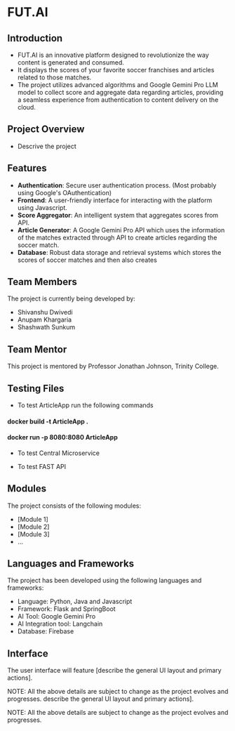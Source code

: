 # FUT.AI

## Introduction
- FUT.AI is an innovative platform designed to revolutionize the way content is generated and consumed. 
- It displays the scores of your favorite soccer franchises and articles related to those matches.
- The project utilizes advanced algorithms and Google Gemini Pro LLM model to collect score and aggregate data regarding articles, providing a seamless experience from authentication to content delivery on the cloud. 

## Project Overview
- Descrive the project

## Features
- **Authentication**: Secure user authentication process. (Most probably using Google's OAuthentication)
- **Frontend**: A user-friendly interface for interacting with the platform using Javascript.
- **Score Aggregator**: An intelligent system that aggregates scores from API.
- **Article Generator**: A Google Gemini Pro API which uses the information of the matches extracted through API to create articles regarding the soccer match.
- **Database**: Robust data storage and retrieval systems which stores the scores of soccer matches and then also creates 

## Team Members

The project is currently being developed by:

- Shivanshu Dwivedi
- Anupam Khargaria
- Shashwath Sunkum
  
## Team Mentor
This project is mentored by Professor Jonathan Johnson, Trinity College.

## Testing Files

- To test ArticleApp run the following commands

####     docker build -t ArticleApp . 
####     docker run -p 8080:8080 ArticleApp

- To test Central Microservice

- To test FAST API
  
## Modules

The project consists of the following modules:
- [Module 1]
- [Module 2]
- [Module 3]
- ...

## Languages and Frameworks

The project has been developed using the following languages and frameworks:
- Language: Python, Java and Javascript
- Framework: Flask and SpringBoot
- AI Tool: Google Gemini Pro
- AI Integration tool: Langchain
- Database: Firebase
  

## Interface

The user interface will feature [describe the general UI layout and primary actions]. 

NOTE: All the above details are subject to change as the project evolves and progresses.
describe the general UI layout and primary actions]. 

NOTE: All the above details are subject to change as the project evolves and progresses.

